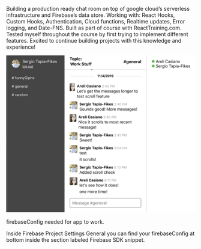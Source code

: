 Building a production ready chat room on top of google cloud’s serverless infrastructure and Firebase’s data store. Working with: React Hooks, Custom Hooks, Authentication, Cloud functions, Realtime updates, Error logging, and Date-FNS. Built as part of course with ReactTraining.com. Tested myself throughout the course by first trying to implement different features. Excited to continue building projects with this knowledge and experience! 

![Chat Room Screen Shot](/src/Img/AppPhoto.png)

firebaseConfig needed for app to work.
 
Inside Firebase Project Settings General you can find your firebaseConfig at bottom inside the section labeled Firebase SDK snippet. 